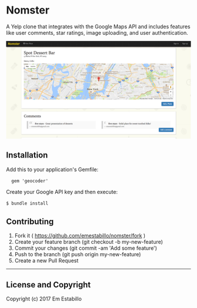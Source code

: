 # Nomster

A Yelp clone that integrates with the Google Maps API and includes features like user comments, star ratings, image uploading, and user authentication.

![nomster](app/assets/images/nomster.png)

## Installation

Add this to your application's Gemfile:
```
  gem 'geocoder'
```

Create your Google API key and then execute:
```ruby
$ bundle install
```

## Contributing

1. Fork it ( https://github.com/emestabillo/nomster/fork )
2. Create your feature branch (git checkout -b my-new-feature)
3. Commit your changes (git commit -am 'Add some feature')
4. Push to the branch (git push origin my-new-feature)
5. Create a new Pull Request

---

## License and Copyright

Copyright (c) 2017 Em Estabillo